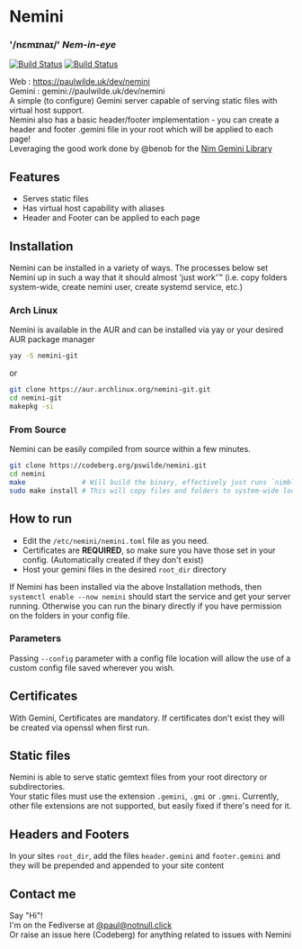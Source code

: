 # Nemini 
### '/nɛmɪnaɪ/' _Nem-in-eye_  
  
[![Build Status](https://nimble.directory/ci/badges/nemini/nimdevel/status.svg)](https://nimble.directory/ci/badges/nemini/nimdevel/output.html)
[![Build Status](https://nimble.directory/ci/badges/nemini/nimdevel/docstatus.svg)](https://nimble.directory/ci/badges/nemini/nimdevel/doc_build_output.html)

Web : https://paulwilde.uk/dev/nemini  
Gemini : gemini://paulwilde.uk/dev/nemini  
A simple (to configure) Gemini server capable of serving static files with virtual host support.  
Nemini also has a basic header/footer implementation - you can create a header and footer .gemini file in your root which will be applied to each page!  
Leveraging the good work done by @benob for the [Nim Gemini Library](https://github.com/benob/gemini)

## Features
* Serves static files
* Has virtual host capability with aliases
* Header and Footer can be applied to each page

## Installation
Nemini can be installed in a variety of ways. The processes below set Nemini up in such a way that it should almost 'just work'™ (i.e. copy folders system-wide, create nemini user, create systemd service, etc.)

### Arch Linux
Nemini is available in the AUR and can be installed via yay or your desired AUR package manager  
```sh
yay -S nemini-git
```
or  
```sh
git clone https://aur.archlinux.org/nemini-git.git
cd nemini-git
makepkg -si
```

### From Source
Nemini can be easily compiled from source within a few minutes.  
```sh
git clone https://codeberg.org/pswilde/nemini.git
cd nemini
make              # Will build the binary, effectively just runs `nimble build`
sudo make install # This will copy files and folders to system-wide locations
```

## How to run
* Edit the `/etc/nemini/nemini.toml` file as you need.
* Certificates are **REQUIRED**, so make sure you have those set in your config. (Automatically created if they don't exist)
* Host your gemini files in the desired `root_dir` directory
  
If Nemini has been installed via the above Installation methods, then `systemctl enable --now nemini` should start the service and get your server running. Otherwise you can run the binary directly if you have permission on the folders in your config file.

### Parameters
Passing `--config` parameter with a config file location will allow the use of a custom config file saved wherever you wish.

## Certificates
With Gemini, Certificates are mandatory. 
If certificates don't exist they will be created via openssl when first run.

## Static files
Nemini is able to serve static gemtext files from your root directory or subdirectories.  
Your static files must use the extension `.gemini`, `.gmi` or `.gmni`. Currently, other file extensions are not supported, but easily fixed if there's need for it. 

## Headers and Footers
In your sites `root_dir`, add the files `header.gemini` and `footer.gemini` and they will be prepended and appended to your site content

## Contact me
Say "Hi"!  
I'm on the Fediverse at [@paul@notnull.click](https://notnull.click/paul)  
Or raise an issue here (Codeberg) for anything related to issues with Nemini
